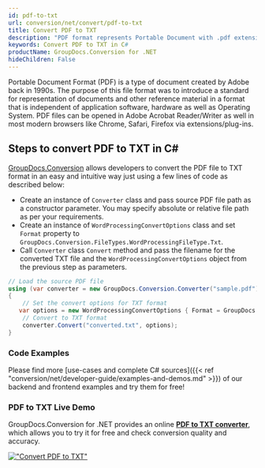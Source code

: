 ```yaml
---
id: pdf-to-txt
url: conversion/net/convert/pdf-to-txt
title: Convert PDF to TXT
description: "PDF format represents Portable Document with .pdf extension. Learn how to convert PDF to TXT file programmatically in C# language using GroupDocs.Conversion for .NET library."
keywords: Convert PDF to TXT in C#
productName: GroupDocs.Conversion for .NET
hideChildren: False
---
```


Portable Document Format (PDF) is a type of document created by Adobe back in 1990s. The purpose of this file format was to introduce a standard for representation of documents and other reference material in a format that is independent of application software, hardware as well as Operating System. PDF files can be opened in Adobe Acrobat Reader/Writer as well in most modern browsers like Chrome, Safari, Firefox via extensions/plug-ins.

## Steps to convert PDF to TXT in C#

[GroupDocs.Conversion](https://products.groupdocs.com/conversion/net) allows developers to convert the PDF file to TXT format in an easy and intuitive way just using a few lines of code as described below:

* Create an instance of `Converter` class and pass source PDF file path as a constructor parameter. You may specify absolute or relative file path as per your requirements. 
* Create an instance of `WordProcessingConvertOptions` class and set `Format` property to `GroupDocs.Conversion.FileTypes.WordProcessingFileType.Txt`.
* Call `Converter` class `Convert` method and pass the filename for the converted TXT file and the `WordProcessingConvertOptions` object from the previous step as parameters.

```csharp
// Load the source PDF file
using (var converter = new GroupDocs.Conversion.Converter("sample.pdf"))
{
    // Set the convert options for TXT format
   var options = new WordProcessingConvertOptions { Format = GroupDocs.Conversion.FileTypes.WordProcessingFileType.Txt };
    // Convert to TXT format
    converter.Convert("converted.txt", options);
}
```

### Code Examples

Please find more [use-cases and complete C# sources]({{< ref "conversion/net/developer-guide/examples-and-demos.md" >}}) of our backend and frontend examples and try them for free!

### PDF to TXT Live Demo

GroupDocs.Conversion for .NET provides an online [**PDF to TXT converter**](https://products.groupdocs.app/conversion/pdf-to-txt), which allows you to try it for free and check conversion quality and accuracy.

[!["Convert PDF to TXT"](conversion/net/images/convert-to-txt/convert-pdf-to-txt.png)](https://products.groupdocs.app/conversion/pdf-to-txt)